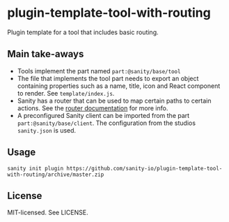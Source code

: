 # plugin-template-tool-with-routing

Plugin template for a tool that includes basic routing.

## Main take-aways

- Tools implement the part named `part:@sanity/base/tool`
- The file that implements the tool part needs to export an object containing properties such as a name, title, icon and React component to render. See `template/index.js`.
- Sanity has a router that can be used to map certain paths to certain actions. See the [router documentation](https://github.com/sanity-io/sanity/tree/master/packages/%40sanity/state-router) for more info.
- A preconfigured Sanity client can be imported from the part `part:@sanity/base/client`. The configuration from the studios `sanity.json` is used.

## Usage

`sanity init plugin https://github.com/sanity-io/plugin-template-tool-with-routing/archive/master.zip`

## License

MIT-licensed. See LICENSE.

